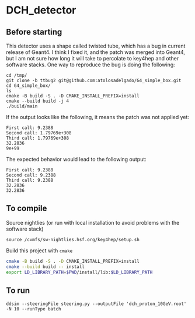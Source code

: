 # DCH_detector

## Before starting

This detector uses a shape called twisted tube, which has a bug in current release of Geant4. I think I fixed it, and the patch was merged into Geant4, but I am not sure how long it will take to percolate to key4hep and other software stacks. One way to reproduce the bug is doing the following:

```
cd /tmp/
git clone -b ttbug2 git@github.com:atolosadelgado/G4_simple_box.git
cd G4_simple_box/
ls
cmake -B build -S . -D CMAKE_INSTALL_PREFIX=install
cmake --build build -j 4 
./build/main 
```

If the output looks like the following, it means the patch was not applied yet:
```
First call: 9.2388
Second call: 1.79769e+308
Third call: 1.79769e+308
32.2836
9e+99
```

The expected behavior would lead to the following output:
```
First call: 9.2388
Second call: 9.2388
Third call: 9.2388
32.2836
32.2836
```


## To compile

Source nightlies (or run with local installation to avoid problems with the software stack)

```
source /cvmfs/sw-nightlies.hsf.org/key4hep/setup.sh
```

Build this project with `cmake`
```bash
cmake -B build -S . -D CMAKE_INSTALL_PREFIX=install
cmake --build build -- install
export LD_LIBRARY_PATH=$PWD/install/lib:$LD_LIBRARY_PATH
```

## To run

```
ddsim --steeringFile steering.py --outputFile 'dch_proton_10GeV.root' -N 10 --runType batch
```
